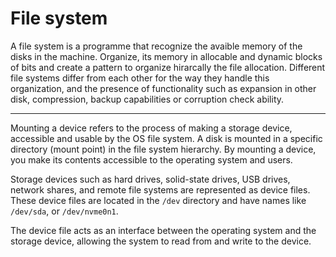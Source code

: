# File system

A file system is a programme that recognize the avaible memory of the disks in the machine. Organize, its
memory in allocable and dynamic blocks of bits and create a pattern to organize hirarcally the file allocation.
Different file systems differ from each other for the way they handle this organization, and the presence of 
functionality such as expansion in other disk, compression, backup capabilities or corruption check ability.   

---------------------------------------------------------------

Mounting a device refers to the process of making a storage device, accessible and usable by the
OS file system. A disk is mounted in a specific directory (mount point) in the file system hierarchy. 
By mounting a device, you make its contents accessible to the operating system and users.

Storage devices such as hard drives, solid-state drives, USB drives, network shares, 
and remote file systems are represented as device files. These device files are located 
in the ```/dev``` directory and have names like ```/dev/sda```, or ```/dev/nvme0n1```.

The device file acts as an interface between the operating system and the storage device, 
allowing the system to read from and write to the device.

<!--  Script to show the footer   -->
<html>
<script
    src="https://code.jquery.com/jquery-3.3.1.js"
    integrity="sha256-2Kok7MbOyxpgUVvAk/HJ2jigOSYS2auK4Pfzbm7uH60="
    crossorigin="anonymous">
</script>
<script>
$(function(){
  $("#footer").load("../footers/footer.html");
});
</script>
<body>
<div id="footer"></div>
</body>
</html>
